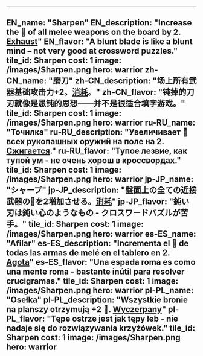 ---

EN_name: "Sharpen"
EN_description: "Increase the 🔸 of all melee weapons on the board by 2. <u>Exhaust</u>"
EN_flavor: "A blunt blade is like a blunt mind – not very good at crossword puzzles."
tile_id: Sharpen
cost: 1
image: /images/Sharpen.png
hero: warrior
zh-CN_name: "磨刀"
zh-CN_description: "场上所有武器基础攻击力+2。<u>消耗</u>。"
zh-CN_flavor: "钝掉的刀刃就像是愚钝的思想——并不是很适合填字游戏。"
tile_id: Sharpen
cost: 1
image: /images/Sharpen.png
hero: warrior
ru-RU_name: "Точилка"
ru-RU_description: "Увеличивает 🔸 всех рукопашных оружий на поле на 2. <u>Сжигается</u>."
ru-RU_flavor: "Тупое лезвие, как тупой ум - не очень хорош в кроссвордах."
tile_id: Sharpen
cost: 1
image: /images/Sharpen.png
hero: warrior
jp-JP_name: "シャープ"
jp-JP_description: "盤面上の全ての近接武器の🔸を2増加させる。<u>消耗</u>"
jp-JP_flavor: "鈍い刃は鈍い心のようなもの - クロスワードパズルが苦手。"
tile_id: Sharpen
cost: 1
image: /images/Sharpen.png
hero: warrior
es-ES_name: "Afilar"
es-ES_description: "Incrementa el 🔸 de todas las armas de melé en el tablero en 2. <u>Agota</u>"
es-ES_flavor: "Una espada roma es como una mente roma - bastante inútil para resolver crucigramas."
tile_id: Sharpen
cost: 1
image: /images/Sharpen.png
hero: warrior
pl-PL_name: "Osełka"
pl-PL_description: "Wszystkie bronie na planszy otrzymują +2 🔸. <u>Wyczerpany</u>"
pl-PL_flavor: "Tępe ostrze jest jak tępy łeb - nie nadaje się do rozwiązywania krzyżówek."
tile_id: Sharpen
cost: 1
image: /images/Sharpen.png
hero: warrior
---